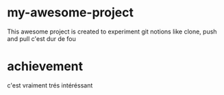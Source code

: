 # my-awesome-project
This awesome project is created to experiment git notions like clone, push and pull
c'est dur
de fou

# achievement
c'est vraiment trés intéréssant
